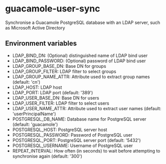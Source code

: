 # guacamole-user-sync
Synchronise a Guacamole PostgreSQL database with an LDAP server, such as Microsoft Active Directory

## Environment variables

- LDAP_BIND_DN: (Optional) distinguished name of LDAP bind user
- LDAP_BIND_PASSWORD: (Optional) password of LDAP bind user
- LDAP_GROUP_BASE_DN: Base DN for groups
- LDAP_GROUP_FILTER: LDAP filter to select groups
- LDAP_GROUP_NAME_ATTR: Attribute used to extract group names (default: 'cn')
- LDAP_HOST: LDAP host
- LDAP_PORT: LDAP port (default: '389')
- LDAP_USER_BASE_DN: Base DN for users
- LDAP_USER_FILTER: LDAP filter to select users
- LDAP_USER_NAME_ATTR: Attribute used to extract user names (default: 'userPrincipalName')
- POSTGRESQL_DB_NAME: Database name for PostgreSQL server (default: 'guacamole')
- POSTGRESQL_HOST: PostgreSQL server host
- POSTGRESQL_PASSWORD: Password of PostgreSQL user
- POSTGRESQL_PORT: PostgreSQL server port (default: '5432')
- POSTGRESQL_USERNAME: Username of PostgreSQL user
- REPEAT_INTERVAL: How often (in seconds) to wait before attempting to synchronise again (default: '300')
